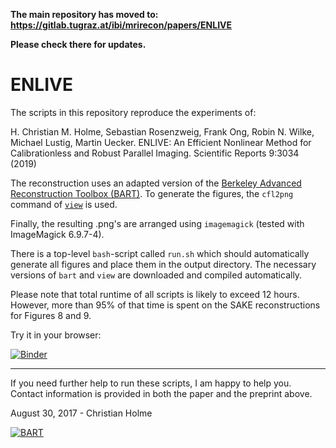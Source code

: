 **The main repository has moved to: https://gitlab.tugraz.at/ibi/mrirecon/papers/ENLIVE**

**Please check there for updates.**


# ENLIVE
The scripts in this repository reproduce the
experiments of:

H. Christian M. Holme, Sebastian Rosenzweig, Frank Ong, Robin N. Wilke, Michael Lustig,  Martin Uecker.
ENLIVE: An Efficient Nonlinear Method for Calibrationless and Robust Parallel Imaging.
Scientific Reports 9:3034 (2019)

The reconstruction uses an adapted version of the
[Berkeley Advanced Reconstruction Toolbox (BART)][1].
To generate the figures, the `cfl2png` command of
[`view`][2] is used.

Finally, the resulting .png's are arranged using
`imagemagick` (tested with ImageMagick 6.9.7-4).

There is a top-level `bash`-script called `run.sh` which should automatically generate all figures and place them in the output directory. The necessary versions of `bart` and `view` are downloaded and compiled automatically.

Please note that total runtime of all scripts is likely to exceed 12 hours. However, more than 95% of that time  is spent on the SAKE reconstructions for Figures 8 and 9.



Try it in your browser:

[![Binder](https://mybinder.org/badge_logo.svg)](https://mybinder.org/v2/gh/mrirecon/enlive/master?filepath=Fig01-03_smallfov.ipynb)

------

If you need further help to run these scripts, I am happy to help you.
Contact information is provided in both the paper and the preprint above.

August 30, 2017 - Christian Holme

[1]: https://mrirecon.github.io/bart
[2]: https://github.com/mrirecon/view


[![BART](./bart.svg)](https://mrirecon.github.io/bart)

